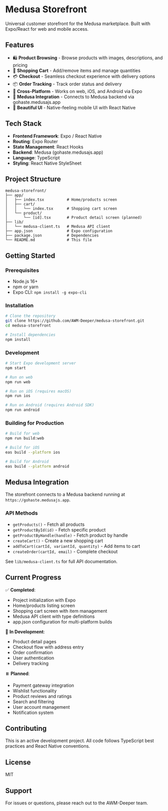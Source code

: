 # Medusa Storefront

Universal customer storefront for the Medusa marketplace. Built with Expo/React for web and mobile access.

## Features

- 🛍️ **Product Browsing** - Browse products with images, descriptions, and pricing
- 🛒 **Shopping Cart** - Add/remove items and manage quantities
- 💳 **Checkout** - Seamless checkout experience with delivery options
- 📦 **Order Tracking** - Track order status and delivery
- 📱 **Cross-Platform** - Works on web, iOS, and Android via Expo
- 🔗 **Medusa Integration** - Connects to Medusa backend via gohaste.medusajs.app
- 🎨 **Beautiful UI** - Native-feeling mobile UI with React Native

## Tech Stack

- **Frontend Framework**: Expo / React Native
- **Routing**: Expo Router
- **State Management**: React Hooks
- **Backend**: Medusa (gohaste.medusajs.app)
- **Language**: TypeScript
- **Styling**: React Native StyleSheet

## Project Structure

```
medusa-storefront/
├── app/
│   ├── index.tsx          # Home/products screen
│   ├── cart/
│   │   └── index.tsx      # Shopping cart screen
│   └── product/
│       └── [id].tsx       # Product detail screen (planned)
├── lib/
│   └── medusa-client.ts   # Medusa API client
├── app.json               # Expo configuration
├── package.json           # Dependencies
└── README.md              # This file
```

## Getting Started

### Prerequisites

- Node.js 16+
- npm or yarn
- Expo CLI: `npm install -g expo-cli`

### Installation

```bash
# Clone the repository
git clone https://github.com/AWM-Deeper/medusa-storefront.git
cd medusa-storefront

# Install dependencies
npm install
```

### Development

```bash
# Start Expo development server
npm start

# Run on web
npm run web

# Run on iOS (requires macOS)
npm run ios

# Run on Android (requires Android SDK)
npm run android
```

### Building for Production

```bash
# Build for web
npm run build:web

# Build for iOS
eas build --platform ios

# Build for Android
eas build --platform android
```

## Medusa Integration

The storefront connects to a Medusa backend running at `https://gohaste.medusajs.app`.

### API Methods

- `getProducts()` - Fetch all products
- `getProductById(id)` - Fetch specific product
- `getProductByHandle(handle)` - Fetch product by handle
- `createCart()` - Create a new shopping cart
- `addToCart(cartId, variantId, quantity)` - Add items to cart
- `createOrder(cartId, email)` - Complete checkout

See `lib/medusa-client.ts` for full API documentation.

## Current Progress

✅ **Completed**:
- Project initialization with Expo
- Home/products listing screen
- Shopping cart screen with item management
- Medusa API client with type definitions
- app.json configuration for multi-platform builds

🔄 **In Development**:
- Product detail pages
- Checkout flow with address entry
- Order confirmation
- User authentication
- Delivery tracking

⏸️ **Planned**:
- Payment gateway integration
- Wishlist functionality
- Product reviews and ratings
- Search and filtering
- User account management
- Notification system

## Contributing

This is an active development project. All code follows TypeScript best practices and React Native conventions.

## License

MIT

## Support

For issues or questions, please reach out to the AWM-Deeper team.
